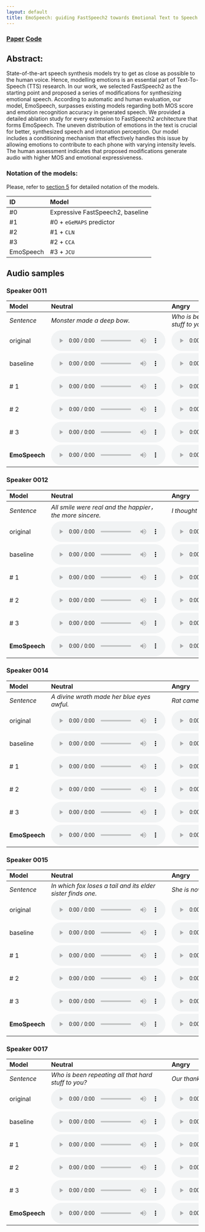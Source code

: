 ```yaml
---
layout: default
title: EmoSpeech: guiding FastSpeech2 towards Emotional Text to Speech
---
```


### [Paper](https://openreview.net/pdf?id=LYgrzXwVsm) [Code](https://github.com/deepvk/emospeech)

## Abstract: 

State-of-the-art speech synthesis models try to get as close as
possible to the human voice. Hence, modelling emotions is an
essential part of Text-To-Speech (TTS) research. In our work,
we selected FastSpeech2 as the starting point and proposed a
series of modifications for synthesizing emotional speech. According to automatic and human evaluation, our model, EmoSpeech, surpasses existing models regarding both MOS score
and emotion recognition accuracy in generated speech. We
provided a detailed ablation study for every extension to FastSpeech2 architecture that forms EmoSpeech. The uneven distribution of emotions in the text is crucial for better, synthesized speech and intonation perception. Our model includes a
conditioning mechanism that effectively handles this issue by
allowing emotions to contribute to each phone with varying intensity levels. The human assessment indicates that proposed
modifications generate audio with higher MOS and emotional
expressiveness.

### Notation of the models: 

Please, refer to [section 5](https://openreview.net/pdf?id=LYgrzXwVsm) for detailed notation of the models.

| ID        | Model                            |  
|:----------|:---------------------------------|
| #0        | Expressive FastSpeech2, baseline | 
| #1        | #0 + `eGeMAPS` predictor         |
| #2        | #1 + `CLN`                       |
| #3        | #2 + `CCA`                       |
| EmoSpeech | #3 + `JCU`                       |

## Audio samples

### Speaker 0011

| Model            | Neutral                                                           | Angry                                                              | Happy                                                            | Sad                                                              | Surprise                                                         |
|:-----------------|:------------------------------------------------------------------|:-------------------------------------------------------------------|------------------------------------------------------------------|------------------------------------------------------------------|------------------------------------------------------------------|
| _Sentence_       | _Monster made a deep bow._                                        | _Who is been repeating all that hard stuff to you?_                | _Rat came and replied on the leaves._                            | _The football teams give a tea party._                           | _As rich as Peter's son in law!_                                 |
| original         | <audio src="/wavs/original/1_6_0.wav" controls preload></audio>   | <audio src="/wavs/original/1_11_1.wav" controls preload></audio>   | <audio src="/wavs/original/1_8_2.wav" controls preload></audio>  | <audio src="/wavs/original/1_3_3.wav" controls preload></audio>  | <audio src="/wavs/original/1_0_4.wav" controls preload></audio>  |
| baseline         | <audio src="/wavs/baseline/1_6_0.wav" controls preload></audio>   | <audio src="/wavs/baseline/1_11_1.wav" controls preload></audio>   | <audio src="/wavs/baseline/1_8_2.wav" controls preload></audio>  | <audio src="/wavs/baseline/1_3_3.wav" controls preload></audio>  | <audio src="/wavs/baseline/1_0_4.wav" controls preload></audio>  |
| # 1              | <audio src="/wavs/model1/1_6_0.wav" controls preload></audio>     | <audio src="/wavs/model1/1_11_1.wav" controls preload></audio>     | <audio src="/wavs/model1/1_8_2.wav" controls preload></audio>    | <audio src="/wavs/model1/1_3_3.wav" controls preload></audio>    | <audio src="/wavs/model1/1_0_4.wav" controls preload></audio>    |
| # 2              | <audio src="/wavs/model2/1_6_0.wav" controls preload></audio>     | <audio src="/wavs/model2/1_11_1.wav" controls preload></audio>     | <audio src="/wavs/model2/1_8_2.wav" controls preload></audio>    | <audio src="/wavs/model2/1_3_3.wav" controls preload></audio>    | <audio src="/wavs/model2/1_0_4.wav" controls preload></audio>    |
| # 3              | <audio src="/wavs/model3/1_6_0.wav" controls preload></audio>     | <audio src="/wavs/model3/1_11_1.wav" controls preload></audio>     | <audio src="/wavs/model3/1_8_2.wav" controls preload></audio>    | <audio src="/wavs/model3/1_3_3.wav" controls preload></audio>    | <audio src="/wavs/model3/1_0_4.wav" controls preload></audio>    |
| **EmoSpeech**    | <audio src="/wavs/emospeech/1_6_0.wav" controls preload></audio>  | <audio src="/wavs/emospeech/1_11_1.wav" controls preload></audio>  | <audio src="/wavs/emospeech/1_8_2.wav" controls preload></audio> | <audio src="/wavs/emospeech/1_3_3.wav" controls preload></audio> | <audio src="/wavs/emospeech/1_0_4.wav" controls preload></audio> |


### Speaker 0012

| Model         | Neutral                                                             | Angry                                                            | Happy                                                                | Sad                                                                | Surprise                                                            |
|:--------------|:--------------------------------------------------------------------|:-----------------------------------------------------------------|----------------------------------------------------------------------|--------------------------------------------------------------------|---------------------------------------------------------------------|
| _Sentence_    | _All smile were real and the happier，the more sincere._             | _I thought you meant how old are you?_                           | _Let's make the noise a snake._                                      | _She is now choosing skirt to wear._                               | _The football teams give a tea party._                              |
| original      | <audio src="/wavs/original/2_10_0.wav" controls preload></audio>    | <audio src="/wavs/original/2_2_1.wav" controls preload></audio>  | <audio src="/wavs/original/2_5_2.wav" controls preload></audio>      | <audio src="/wavs/original/2_4_3.wav" controls preload></audio>    | <audio src="/wavs/original/2_3_4.wav" controls preload></audio>     |
| baseline      | <audio src="/wavs/baseline/2_10_0.wav" controls preload></audio>    | <audio src="/wavs/baseline/2_2_1.wav" controls preload></audio>  | <audio src="/wavs/baseline/2_5_2.wav.wav" controls preload></audio>  | <audio src="/wavs/baseline/2_4_3.wav" controls preload></audio>    | <audio src="/wavs/baseline/2_3_4.wav" controls preload></audio>     |
| # 1           | <audio src="/wavs/model1/2_10_0.wav" controls preload></audio>      | <audio src="/wavs/model1/2_2_1.wav" controls preload></audio>    | <audio src="/wavs/model1/2_5_2.wav.wav" controls preload></audio>    | <audio src="/wavs/model1/2_4_3.wav" controls preload></audio>      | <audio src="/wavs/model1/2_3_4.wav" controls preload></audio>       |
| # 2           | <audio src="/wavs/model2/2_10_0.wav" controls preload></audio>      | <audio src="/wavs/model2/2_2_1.wav" controls preload></audio>    | <audio src="/wavs/model2/2_5_2.wav.wav" controls preload></audio>    | <audio src="/wavs/model2/2_4_3.wav" controls preload></audio>      | <audio src="/wavs/model2/2_3_4.wav" controls preload></audio>       |
| # 3           | <audio src="/wavs/model3/2_10_0.wav" controls preload></audio>      | <audio src="/wavs/model3/2_2_1.wav" controls preload></audio>    | <audio src="/wavs/model3/2_5_2.wav.wav" controls preload></audio>    | <audio src="/wavs/model3/2_4_3.wav" controls preload></audio>      | <audio src="/wavs/model3/2_3_4.wav" controls preload></audio>       |
| **EmoSpeech** | <audio src="/wavs/emospeech/2_10_0.wav" controls preload></audio>   | <audio src="/wavs/emospeech/2_2_1.wav" controls preload></audio> | <audio src="/wavs/emospeech/2_5_2.wav.wav" controls preload></audio> | <audio src="/wavs/emospeech/2_4_3.wav" controls preload></audio>   | <audio src="/wavs/emospeech/2_3_4.wav" controls preload></audio>    |

### Speaker 0014

| Model            | Neutral                                                            | Angry                                                             | Happy                                                            | Sad                                                              | Surprise                                                         |
|:-----------------|:-------------------------------------------------------------------|:------------------------------------------------------------------|------------------------------------------------------------------|------------------------------------------------------------------|------------------------------------------------------------------|
| _Sentence_       | _A divine wrath made her blue eyes awful._                         | _Rat came and replied on the leaves._                             | _The football teams give a tea party._                           | _As rich as Peter's son in law!_                                 | _Let's make the noise a snake._                                  |
| original         | <audio src="/wavs/original/4_13_0.wav" controls preload></audio>   | <audio src="/wavs/original/4_8_1.wav" controls preload></audio>   | <audio src="/wavs/original/4_3_2.wav" controls preload></audio>  | <audio src="/wavs/original/4_0_3.wav" controls preload></audio>  | <audio src="/wavs/original/4_5_4.wav" controls preload></audio>  |
| baseline         | <audio src="/wavs/baseline/4_13_0.wav" controls preload></audio>   | <audio src="/wavs/baseline/4_8_1.wav" controls preload></audio>   | <audio src="/wavs/baseline/4_3_2.wav" controls preload></audio>  | <audio src="/wavs/baseline/4_0_3.wav" controls preload></audio>  | <audio src="/wavs/baseline/4_5_4.wav" controls preload></audio>  |
| # 1              | <audio src="/wavs/model1/4_13_0.wav" controls preload></audio>     | <audio src="/wavs/model1/4_8_1.wav" controls preload></audio>     | <audio src="/wavs/model1/4_3_2.wav" controls preload></audio>    | <audio src="/wavs/model1/4_0_3.wav" controls preload></audio>    | <audio src="/wavs/model1/4_5_4.wav" controls preload></audio>    |
| # 2              | <audio src="/wavs/model2/4_13_0.wav" controls preload></audio>     | <audio src="/wavs/model2/4_8_1.wav" controls preload></audio>     | <audio src="/wavs/model2/4_3_2.wav" controls preload></audio>    | <audio src="/wavs/model2/4_0_3.wav" controls preload></audio>    | <audio src="/wavs/model2/4_5_4.wav" controls preload></audio>    |
| # 3              | <audio src="/wavs/model3/4_13_0.wav" controls preload></audio>     | <audio src="/wavs/model3/4_8_1.wav" controls preload></audio>     | <audio src="/wavs/model3/4_3_2.wav" controls preload></audio>    | <audio src="/wavs/model3/4_0_3.wav" controls preload></audio>    | <audio src="/wavs/model3/4_5_4.wav" controls preload></audio>    |
| **EmoSpeech**    | <audio src="/wavs/emospeech/4_13_0.wav" controls preload></audio>  | <audio src="/wavs/emospeech/4_8_1.wav" controls preload></audio>  | <audio src="/wavs/emospeech/4_3_2.wav" controls preload></audio> | <audio src="/wavs/emospeech/4_0_3.wav" controls preload></audio> | <audio src="/wavs/emospeech/4_5_4.wav" controls preload></audio> |

### Speaker 0015

| Model         | Neutral                                                            | Angry                                                             | Happy                                                              | Sad                                                              | Surprise                                                         |
|:--------------|:-------------------------------------------------------------------|:------------------------------------------------------------------|--------------------------------------------------------------------|------------------------------------------------------------------|------------------------------------------------------------------|
| _Sentence_    | _In which fox loses a tail and its elder sister finds one._        | _She is now choosing skirt to wear._                              | _Hold up my chin, slow and solid._                                 | _I thought you meant how old are you?_                           | _A divine wrath made her blue eyes awful._                       |
| original      | <audio src="/wavs/original/5_19_0.wav" controls preload></audio>   | <audio src="/wavs/original/5_4_1.wav" controls preload></audio>  | <audio src="/wavs/original/5_17_2.wav" controls preload></audio>   | <audio src="/wavs/original/5_2_3.wav" controls preload></audio>  | <audio src="/wavs/original/5_13_4.wav" controls preload></audio>  |
| baseline      | <audio src="/wavs/baseline/5_19_0.wav" controls preload></audio>   | <audio src="/wavs/baseline/5_4_1.wav" controls preload></audio>  | <audio src="/wavs/baseline/5_17_2.wav" controls preload></audio>   | <audio src="/wavs/baseline/5_2_3.wav" controls preload></audio>  | <audio src="/wavs/baseline/5_13_4.wav" controls preload></audio>  |
| # 1           | <audio src="/wavs/model1/5_19_0.wav" controls preload></audio>     | <audio src="/wavs/model1/5_4_1.wav" controls preload></audio>    | <audio src="/wavs/model1/5_17_2.wav" controls preload></audio>     | <audio src="/wavs/model1/5_2_3.wav" controls preload></audio>    | <audio src="/wavs/model1/5_13_4.wav" controls preload></audio>    |
| # 2           | <audio src="/wavs/model2/5_19_0.wav" controls preload></audio>     | <audio src="/wavs/model2/5_4_1.wav" controls preload></audio>    | <audio src="/wavs/model2/5_17_2.wav" controls preload></audio>     | <audio src="/wavs/model2/5_2_3.wav" controls preload></audio>    | <audio src="/wavs/model2/5_13_4.wav" controls preload></audio>    |
| # 3           | <audio src="/wavs/model3/5_19_0.wav" controls preload></audio>     | <audio src="/wavs/model3/5_4_1.wav" controls preload></audio>    | <audio src="/wavs/model3/5_17_2.wav" controls preload></audio>     | <audio src="/wavs/model3/5_2_3.wav" controls preload></audio>    | <audio src="/wavs/model3/5_13_4.wav" controls preload></audio>    |
| **EmoSpeech** | <audio src="/wavs/emospeech/5_19_0.wav" controls preload></audio>  | <audio src="/wavs/emospeech/5_4_1.wav" controls preload></audio> | <audio src="/wavs/emospeech/5_17_2.wav" controls preload></audio>  | <audio src="/wavs/emospeech/5_2_3.wav" controls preload></audio> | <audio src="/wavs/emospeech/5_13_4.wav" controls preload></audio> |

### Speaker 0017

| Model            | Neutral                                                                                   | Angry                                                             | Happy                                                            | Sad                                                              | Surprise                                                         |
|:-----------------|:------------------------------------------------------------------------------------------|:------------------------------------------------------------------|------------------------------------------------------------------|------------------------------------------------------------------|------------------------------------------------------------------|
| _Sentence_       | _Who is been repeating all that hard stuff to you?_                                       | _Our thanks to God's oath._                                       | _She had said, so that one could keep up a conversation!_        | _Monster made a deep bow._                                       | _How I hate this foul pool!_                                     |
| original         | <audio src="/wavs/original/7_11_0.wav" controls preload></audio>                           | <audio src="/wavs/original/7_18_1.wav" controls preload></audio>  | <audio src="/wavs/original/7_7_2.wav" controls preload></audio>  | <audio src="/wavs/original/7_6_3.wav" controls preload></audio>  | <audio src="/wavs/original/7_15_4.wav" controls preload></audio>  |
| baseline         | <audio src="/wavs/baseline/7_11_0.wav" controls preload></audio>                           | <audio src="/wavs/baseline/7_18_1.wav" controls preload></audio>  | <audio src="/wavs/baseline/7_7_2.wav" controls preload></audio>  | <audio src="/wavs/baseline/7_6_3.wav" controls preload></audio>  | <audio src="/wavs/baseline/7_15_4.wav" controls preload></audio>  |
| # 1              | <audio src="/wavs/model1/7_11_0.wav" controls preload></audio>                             | <audio src="/wavs/model1/7_18_1.wav" controls preload></audio>    | <audio src="/wavs/model1/7_7_2.wav" controls preload></audio>    | <audio src="/wavs/model1/7_6_3.wav" controls preload></audio>    | <audio src="/wavs/model1/7_15_4.wav" controls preload></audio>    |
| # 2              | <audio src="/wavs/model2/7_11_0.wav" controls preload></audio>                             | <audio src="/wavs/model2/7_18_1.wav" controls preload></audio>    | <audio src="/wavs/model2/7_7_2.wav" controls preload></audio>    | <audio src="/wavs/model2/7_6_3.wav" controls preload></audio>    | <audio src="/wavs/model2/7_15_4.wav" controls preload></audio>    |
| # 3              | <audio src="/wavs/model3/7_11_0.wav" controls preload></audio>                             | <audio src="/wavs/model3/7_18_1.wav" controls preload></audio>    | <audio src="/wavs/model3/7_7_2.wav" controls preload></audio>    | <audio src="/wavs/model3/7_6_3.wav" controls preload></audio>    | <audio src="/wavs/model3/7_15_4.wav" controls preload></audio>    |
| **EmoSpeech**    | <audio src="/wavs/emospeech/7_11_0.wav" controls preload></audio>                          | <audio src="/wavs/emospeech/7_18_1.wav" controls preload></audio> | <audio src="/wavs/emospeech/7_7_2.wav" controls preload></audio> | <audio src="/wavs/emospeech/7_6_3.wav" controls preload></audio> | <audio src="/wavs/emospeech/7_15_4.wav" controls preload></audio> |